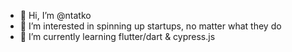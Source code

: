 - 👋 Hi, I’m @ntatko
- 👀 I’m interested in spinning up startups, no matter what they do
- 🌱 I’m currently learning flutter/dart & cypress.js

<!---
ntatko/ntatko is a ✨ special ✨ repository because its `README.md` (this file) appears on your GitHub profile.
You can click the Preview link to take a look at your changes.
--->
